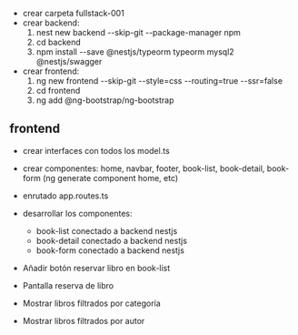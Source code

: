 * crear carpeta fullstack-001
* crear backend:
    1. nest new backend --skip-git --package-manager npm
    2. cd backend
    3. npm install --save @nestjs/typeorm typeorm mysql2 @nestjs/swagger
* crear frontend:
    1. ng new frontend --skip-git --style=css --routing=true --ssr=false
    2. cd frontend
    3. ng add @ng-bootstrap/ng-bootstrap

## frontend
* crear interfaces con todos los model.ts
* crear componentes: home, navbar, footer, book-list, book-detail, book-form (ng generate component home, etc)
* enrutado app.routes.ts
* desarrollar los componentes: 
    * book-list conectado a backend nestjs
    * book-detail conectado a backend nestjs
    * book-form conectado a backend nestjs

* Añadir botón reservar libro en book-list

* Pantalla reserva de libro

* Mostrar libros filtrados por categoría

* Mostrar libros filtrados por autor 